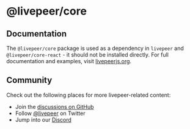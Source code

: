 # @livepeer/core

## Documentation

The `@livepeer/core` package is used as a dependency in `livepeer` and `@livepeer/core-react` - it should not be installed directly. For full documentation and examples, visit [livepeerjs.org](https://livepeerjs.org).

## Community

Check out the following places for more livepeer-related content:

- Join the [discussions on GitHub](https://github.com/livepeer/livepeer.js/discussions)
- Follow [@livepeer](https://twitter.com/livepeer) on Twitter
- Jump into our [Discord](https://discord.gg/livepeer)
